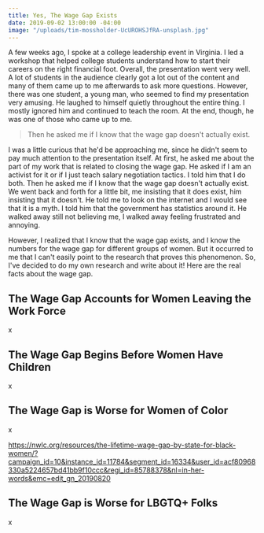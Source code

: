 ```yaml
---
title: Yes, The Wage Gap Exists
date: 2019-09-02 13:00:00 -04:00
image: "/uploads/tim-mossholder-UcUROHSJfRA-unsplash.jpg"
---
```


A few weeks ago, I spoke at a college leadership event in Virginia. I led a workshop that helped college students understand how to start their careers on the right financial foot. Overall, the presentation went very well. A lot of students in the audience clearly got a lot out of the content and many of them came up to me afterwards to ask more questions. However, there was one student, a young man, who seemed to find my presentation very amusing. He laughed to himself quietly throughout the entire thing. I mostly ignored him and continued to teach the room. At the end, though, he was one of those who came up to me.

> Then he asked me if I know that the wage gap doesn't actually exist.

I was a little curious that he'd be approaching me, since he didn't seem to pay much attention to the presentation itself. At first, he asked me about the part of my work that is related to closing the wage gap. He asked if I am an activist for it or if I just teach salary negotiation tactics. I told him that I do both. Then he asked me if I know that the wage gap doesn't actually exist. We went back and forth for a little bit, me insisting that it does exist, him insisting that it doesn't. He told me to look on the internet and I would see that it is a myth. I told him that the government has statistics around it. He walked away still not believing me, I walked away feeling frustrated and annoying.

However, I realized that I know that the wage gap exists, and I know the numbers for the wage gap for different groups of women. But it occurred to me that I can't easily point to the research that proves this phenomenon. So, I've decided to do my own research and write about it! Here are the real facts about the wage gap.

## The Wage Gap Accounts for Women Leaving the Work Force

x

## The Wage Gap Begins Before Women Have Children

x

## The Wage Gap is Worse for Women of Color

x

[https://nwlc.org/resources/the-lifetime-wage-gap-by-state-for-black-women/?campaign_id=10&instance_id=11784&segment_id=16334&user_id=acf80968330a5224657bd41bb9f10ccc&regi_id=85788378&nl=in-her-words&emc=edit_gn_20190820 ](https://nwlc.org/resources/the-lifetime-wage-gap-by-state-for-black-women/?campaign_id=10&instance_id=11784&segment_id=16334&user_id=acf80968330a5224657bd41bb9f10ccc&regi_id=85788378&nl=in-her-words&emc=edit_gn_20190820)

## The Wage Gap is Worse for LBGTQ\+ Folks

x